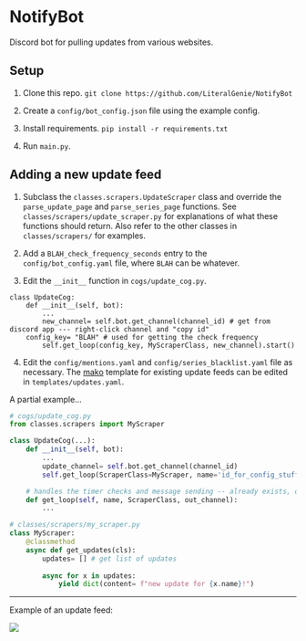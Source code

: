 # NotifyBot

Discord bot for pulling updates from various websites.

## Setup

1. Clone this repo. `git clone https://github.com/LiteralGenie/NotifyBot`

2. Create a `config/bot_config.json` file using the example config.

3. Install requirements. `pip install -r requirements.txt`

4. Run `main.py`.

## Adding a new update feed

1. Subclass the `classes.scrapers.UpdateScraper` class and override the `parse_update_page` and `parse_series_page` functions. See `classes/scrapers/update_scraper.py` for explanations of what these functions should return. Also refer to the other classes in `classes/scrapers/` for examples.

2. Add a `BLAH_check_frequency_seconds` entry to the `config/bot_config.yaml` file, where `BLAH` can be whatever.

3. Edit the `__init__` function in `cogs/update_cog.py`.
```
class UpdateCog:
    def __init__(self, bot):
        ...
        new_channel= self.bot.get_channel(channel_id) # get from discord app --- right-click channel and "copy id"
	config_key= "BLAH" # used for getting the check frequency
        self.get_loop(config_key, MyScraperClass, new_channel).start()
```

4. Edit the `config/mentions.yaml` and `config/series_blacklist.yaml` file as necessary. The [mako](https://www.makotemplates.org/) template for existing update feeds can be edited in `templates/updates.yaml`.

A partial example...

```py
# cogs/update_cog.py
from classes.scrapers import MyScraper

class UpdateCog(...):
    def __init__(self, bot):
        ...
        update_channel= self.bot.get_channel(channel_id)
        self.get_loop(ScraperClass=MyScraper, name='id_for_config_stuff', out_channel=update_channel).start()

    # handles the timer checks and message sending -- already exists, don't need to create
    def get_loop(self, name, ScraperClass, out_channel):
        ... 

# classes/scrapers/my_scraper.py
class MyScraper:
    @classmethod
    async def get_updates(cls):
        updates= [] # get list of updates
        
        async for x in updates:
            yield dict(content= f"new update for {x.name}!")
```


----

Example of an update feed:

<img src=https://files.catbox.moe/rmbi0q.png></img>

